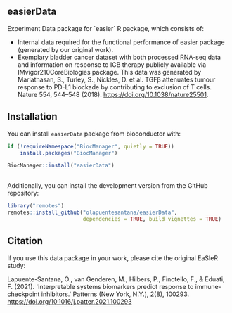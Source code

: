 ## easierData

Experiment Data package for `easier´ R package, which consists of:

- Internal data required for the functional performance of easier package (generated by our original work).
- Exemplary bladder cancer dataset with both processed RNA-seq data and information on response to ICB 
  therapy publicly available via IMvigor210CoreBiologies package. This data was generated by Mariathasan, S.,
  Turley, S., Nickles, D. et al. TGFβ attenuates tumour response to PD-L1 blockade by contributing to exclusion
  of T cells. Nature 554, 544–548 (2018). https://doi.org/10.1038/nature25501.
  
## Installation

You can install `easierData` package from bioconductor with:

``` r
if (!requireNamespace("BiocManager", quietly = TRUE))
    install.packages("BiocManager")

BiocManager::install("easierData")
          
```

Additionally, you can install the development version from the GitHub repository:

``` r
library("remotes")
remotes::install_github("olapuentesantana/easierData", 
                        dependencies = TRUE, build_vignettes = TRUE)
```

## Citation

If you use this data package in your work, please cite the original EaSIeR study:

Lapuente-Santana, Ó., van Genderen, M., Hilbers, P., Finotello, F., & Eduati, F. (2021). 'Interpretable systems biomarkers predict response to immune-checkpoint inhibitors.' Patterns (New York, N.Y.), 2(8), 100293. https://doi.org/10.1016/j.patter.2021.100293
